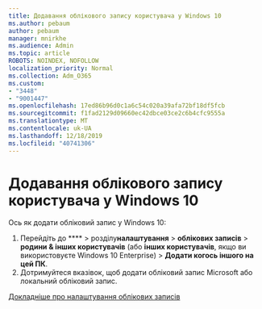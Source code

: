 ```yaml
---
title: Додавання облікового запису користувача у Windows 10
ms.author: pebaum
author: pebaum
manager: mnirkhe
ms.audience: Admin
ms.topic: article
ROBOTS: NOINDEX, NOFOLLOW
localization_priority: Normal
ms.collection: Adm_O365
ms.custom:
- "3448"
- "9001447"
ms.openlocfilehash: 17ed86b96d0c1a6c54c020a39afa72bf18df5fcb
ms.sourcegitcommit: f1fad2129d09660ec42dbce03ce2c6b4cfc9555a
ms.translationtype: MT
ms.contentlocale: uk-UA
ms.lasthandoff: 12/18/2019
ms.locfileid: "40741306"
---
```

# <a name="add-a-user-account-in-windows-10"></a>Додавання облікового запису користувача у Windows 10

Ось як додати обліковий запис у Windows 10:

1. Перейдіть до **** > розділу**налаштування** > **облікових записів** > **родини & інших користувачів** (або **інших користувачів**, якщо ви використовуєте Windows 10 Enterprise) > **Додати когось іншого на цей ПК**.
2. Дотримуйтеся вказівок, щоб додати обліковий запис Microsoft або локальний обліковий запис.

[Докладніше про налаштування облікових записів](https://support.microsoft.com/help/17197/)